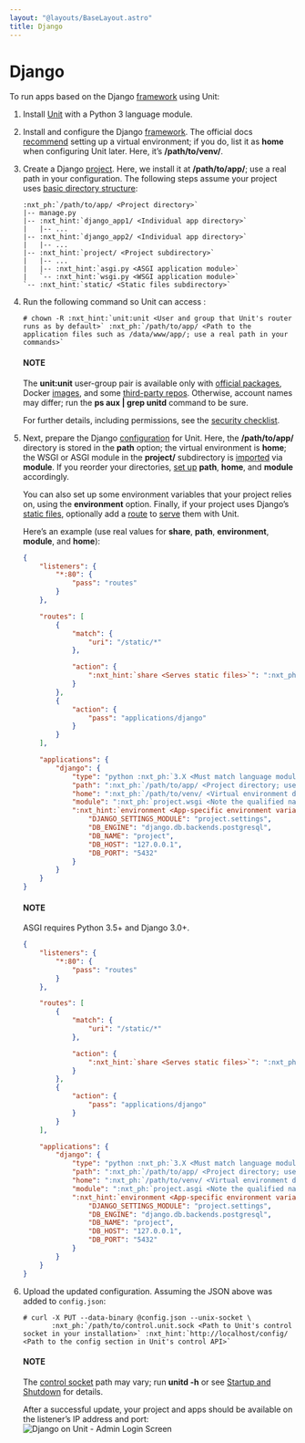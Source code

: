 ```yaml
---
layout: "@layouts/BaseLayout.astro"
title: Django
---
```

# Django

To run apps based on the Django [framework](https://www.djangoproject.com)
using Unit:

1. Install [Unit](../installation.md#installation-precomp-pkgs) with a Python 3 language module.
2. Install and configure the Django [framework](https://www.djangoproject.com).  The official docs [recommend](https://docs.djangoproject.com/en/stable/topics/install/#installing-an-official-release-with-pip)
   setting up a virtual environment; if you do, list it as **home** when
   configuring Unit later.  Here, it’s **/path/to/venv/**.
3. Create a Django [project](https://docs.djangoproject.com/en/stable/intro/tutorial01/).  Here, we
   install it at **/path/to/app/**; use a real path in your configuration.
   The following steps assume your project uses [basic directory structure](https://docs.djangoproject.com/en/stable/ref/django-admin/#django-admin-startproject):
   ```none
   :nxt_ph:`/path/to/app/ <Project directory>`
   |-- manage.py
   |-- :nxt_hint:`django_app1/ <Individual app directory>`
   |   |-- ...
   |-- :nxt_hint:`django_app2/ <Individual app directory>`
   |   |-- ...
   |-- :nxt_hint:`project/ <Project subdirectory>`
   |   |-- ...
   |   |-- :nxt_hint:`asgi.py <ASGI application module>`
   |   `-- :nxt_hint:`wsgi.py <WSGI application module>`
   `-- :nxt_hint:`static/ <Static files subdirectory>`
   ```
4. Run the following command so Unit can access :
   ```console
   # chown -R :nxt_hint:`unit:unit <User and group that Unit's router runs as by default>` :nxt_ph:`/path/to/app/ <Path to the application files such as /data/www/app/; use a real path in your commands>`
   ```

   #### NOTE
   The **unit:unit** user-group pair is available only with [official
   packages](../installation.md#installation-precomp-pkgs), Docker [images](../installation.md#installation-docker), and some [third-party repos](../installation.md#installation-community-repos).  Otherwise, account names may differ; run
   the **ps aux | grep unitd** command to be sure.

   For further details, including permissions, see the [security checklist](security.md#security-apps).
5. Next, prepare the Django [configuration](../configuration.md#configuration-python) for
   Unit.  Here, the **/path/to/app/** directory is stored in the
   **path** option; the virtual environment is **home**; the WSGI or
   ASGI module in the **project/** subdirectory is [imported](https://docs.python.org/3/reference/import.html) via **module**.  If
   you reorder your directories, [set up](../configuration.md#configuration-python)
   **path**, **home**, and **module** accordingly.

   You can also set up some environment variables that your project relies on,
   using the **environment** option.  Finally, if your project uses Django’s
   [static files](https://docs.djangoproject.com/en/stable/howto/static-files/), optionally
   add a [route](../configuration.md#configuration-routes) to [serve](../configuration.md#configuration-static) them with Unit.

   Here’s an example (use real values for **share**, **path**,
   **environment**, **module**, and **home**):
   ```json
   {
       "listeners": {
           "*:80": {
               "pass": "routes"
           }
       },

       "routes": [
           {
               "match": {
                   "uri": "/static/*"
               },

               "action": {
                   ":nxt_hint:`share <Serves static files>`": ":nxt_ph:`/path/to/app <Thus, URIs starting with /static/ are served from /path/to/app/static/>`$uri"
               }
           },
           {
               "action": {
                   "pass": "applications/django"
               }
           }
       ],

       "applications": {
           "django": {
               "type": "python :nxt_ph:`3.X <Must match language module version and virtual environment version>`",
               "path": ":nxt_ph:`/path/to/app/ <Project directory; use a real path in your configuration>`",
               "home": ":nxt_ph:`/path/to/venv/ <Virtual environment directory; use a real path in your configuration>`",
               "module": ":nxt_ph:`project.wsgi <Note the qualified name of the WSGI module; use a real project directory name in your configuration>`",
               ":nxt_hint:`environment <App-specific environment variables>`": {
                   "DJANGO_SETTINGS_MODULE": "project.settings",
                   "DB_ENGINE": "django.db.backends.postgresql",
                   "DB_NAME": "project",
                   "DB_HOST": "127.0.0.1",
                   "DB_PORT": "5432"
               }
           }
       }
   }
   ```

   #### NOTE
   ASGI requires Python 3.5+ and Django 3.0+.

   ```json
   {
       "listeners": {
           "*:80": {
               "pass": "routes"
           }
       },

       "routes": [
           {
               "match": {
                   "uri": "/static/*"
               },

               "action": {
                   ":nxt_hint:`share <Serves static files>`": ":nxt_ph:`/path/to/app <Thus, URIs starting with /static/ are served from /path/to/app/static/>`$uri"
               }
           },
           {
               "action": {
                   "pass": "applications/django"
               }
           }
       ],

       "applications": {
           "django": {
               "type": "python :nxt_ph:`3.X <Must match language module version and virtual environment version>`",
               "path": ":nxt_ph:`/path/to/app/ <Project directory; use a real path in your configuration>`",
               "home": ":nxt_ph:`/path/to/venv/ <Virtual environment directory; use a real path in your configuration>`",
               "module": ":nxt_ph:`project.asgi <Note the qualified name of the ASGI module; use a real project directory name in your configuration>`",
               ":nxt_hint:`environment <App-specific environment variables>`": {
                   "DJANGO_SETTINGS_MODULE": "project.settings",
                   "DB_ENGINE": "django.db.backends.postgresql",
                   "DB_NAME": "project",
                   "DB_HOST": "127.0.0.1",
                   "DB_PORT": "5432"
               }
           }
       }
   }
   ```
6. Upload the updated configuration.  Assuming the JSON above was added to
   `config.json`:
   ```console
   # curl -X PUT --data-binary @config.json --unix-socket \
          :nxt_ph:`/path/to/control.unit.sock <Path to Unit's control socket in your installation>` :nxt_hint:`http://localhost/config/ <Path to the config section in Unit's control API>`
   ```

   #### NOTE
   The [control socket](../controlapi.md#configuration-socket) path may vary; run
   **unitd -h** or see [Startup and Shutdown](source.md#source-startup) for details.

   After a successful update, your project and apps should be available on the
   listener’s IP address and port:
   ![Django on Unit - Admin Login Screen](/django.png)
